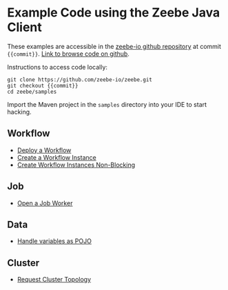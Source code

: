 # Example Code using the Zeebe Java Client

These examples are accessible in the [zeebe-io github repository](https://github.com/zeebe-io/zeebe/) at commit `{{commit}}`. [Link to browse code on github](https://github.com/zeebe-io/zeebe/tree/{{commit}}/samples).

Instructions to access code locally:

```
git clone https://github.com/zeebe-io/zeebe.git
git checkout {{commit}}
cd zeebe/samples
```

Import the Maven project in the `samples` directory into your IDE to start hacking.

## Workflow

* [Deploy a Workflow](java-client-examples/workflow-deploy.html)
* [Create a Workflow Instance](java-client-examples/workflow-instance-create.html)
* [Create Workflow Instances Non-Blocking](java-client-examples/workflow-instance-create-nonblocking.html)

## Job

* [Open a Job Worker](java-client-examples/job-worker-open.html)

## Data

* [Handle variables as POJO](java-client-examples/data-pojo.html)

## Cluster

* [Request Cluster Topology](java-client-examples/cluster-topology-request.html)
